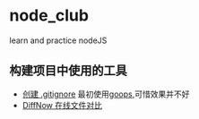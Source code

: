 # node_club

learn and practice nodeJS

## 构建项目中使用的工具

- [创建 .gitignore](https://www.gitignore.io/) 最初使用[goops](https://github.com/captainsafia/goops),可惜效果并不好
- [DiffNow 在线文件对比](https://www.diffnow.com/)